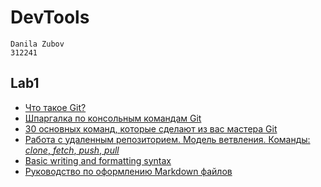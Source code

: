# DevTools
    Danila Zubov
    312241

## Lab1
- [Что такое Git?](https://docs.microsoft.com/ru-ru/devops/develop/git/what-is-git)
- [Шпаргалка по консольным командам Git](https://github.com/cyberspacedk/Git-commands)
- [30 основных команд, которые сделают из вас мастера Git](https://habr.com/ru/company/ruvds/blog/599929/)
- [Работа с удаленным репозиторием. Модель ветвления. Команды: *clone*, *fetch*, *push*, *pull*](https://smartiqa.ru/courses/git/lesson-6)
- [Basic writing and formatting syntax](https://docs.github.com/en/get-started/writing-on-github/getting-started-with-writing-and-formatting-on-github/basic-writing-and-formatting-syntax)
- [Руководство по оформлению Markdown файлов](https://gist.github.com/Jekins/2bf2d0638163f1294637)
